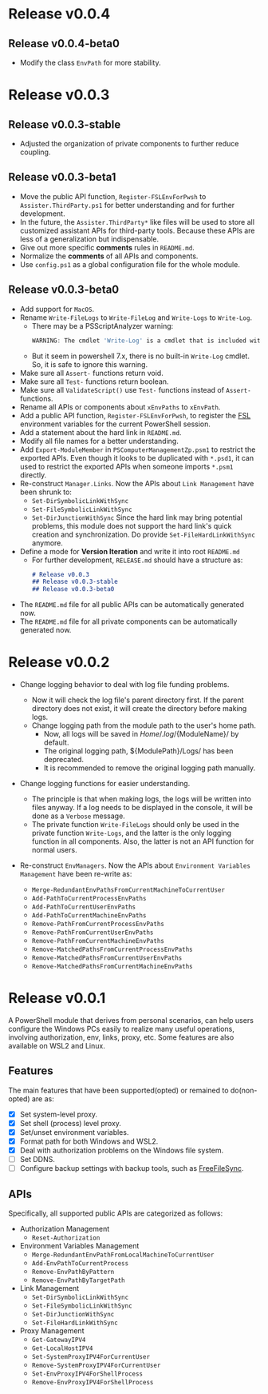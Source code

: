 # Release v0.0.4
## Release v0.0.4-beta0
- Modify the class `EnvPath` for more stability.

# Release v0.0.3
## Release v0.0.3-stable
- Adjusted the organization of private components to further reduce coupling.
## Release v0.0.3-beta1
- Move the public API function, `Register-FSLEnvForPwsh` to `Assister.ThirdParty.ps1` for better understanding and for further development.
- In the future, the `Assister.ThirdParty*` like files will be used to store all customized assistant APIs for third-party tools. Because these APIs are less of a generalization but indispensable.
- Give out more specific **comments** rules in `README.md`.
- Normalize the **comments** of all APIs and components.
- Use `config.ps1` as a global configuration file for the whole module.

## Release v0.0.3-beta0
- Add support for `MacOS`.
- Rename `Write-FileLogs` to `Write-FileLog` and `Write-Logs` to `Write-Log`.
    - There may be a PSScriptAnalyzer warning:
        ```PowerShell
        WARNING: The cmdlet 'Write-Log' is a cmdlet that is included with PowerShell (version core-6.1.0-windows) whose definition should not be overridden.
        ```
    - But it seem in powershell 7.x, there is no built-in `Write-Log` cmdlet. So, it is safe to ignore this warning.
- Make sure all `Assert-` functions return void.
- Make sure all `Test-` functions return boolean.
- Make sure all `ValidateScript()` use `Test-` functions instead of `Assert-` functions.
- Rename all APIs or components about `xEnvPaths` to `xEnvPath`.
- Add a public API function, `Register-FSLEnvForPwsh`, to register the [FSL](https://fsl.fmrib.ox.ac.uk/fsl/fslwiki/) environment variables for the current PowerShell session.
- Add a statement about the hard link in `README.md`.
- Modify all file names for a better understanding.
- Add `Export-ModuleMember` in `PSComputerManagementZp.psm1` to restrict the exported APIs. Even though it looks to be duplicated with `*.psd1`, it can used to restrict the exported APIs when someone imports `*.psm1` directly.
- Re-construct `Manager.Links`. Now the APIs about `Link Management` have been shrunk to:
    - `Set-DirSymbolicLinkWithSync`
    - `Set-FileSymbolicLinkWithSync`
    - `Set-DirJunctionWithSync`
    Since the hard link may bring potential problems, this module does not support the hard link's quick creation and synchronization. Do provide `Set-FileHardLinkWithSync` anymore.
- Define a mode for **Version Iteration** and write it into root `README.md`
    - For further development, `RELEASE.md` should have a structure as:
        ```markdown
        # Release v0.0.3
        ## Release v0.0.3-stable
        ## Release v0.0.3-beta0
        ```
- The `README.md` file for all public APIs can be automatically generated now.
- The `README.md` file for all private components can be automatically generated now.

# Release v0.0.2

- Change logging behavior to deal with log file funding problems. 
    - Now it will check the log file's parent directory first. If the parent directory does not exist, it will create the directory before making logs.
    - Change logging path from the module path to the user's home path.
        - Now, all logs will be saved in ${Home}/.log/${ModuleName}/ by default.
        - The original logging path, ${ModulePath}/Logs/ has been deprecated.
        - It is recommended to remove the original logging path manually.
- Change logging functions for easier understanding.
    - The principle is that when making logs, the logs will be written into files anyway. If a log needs to be displayed in the console, it will be done as a `Verbose` message. 
    - The private function `Write-FileLogs` should only be used in the private function `Write-Logs`, and the latter is the only logging function in all components. Also, the latter is not an API function for normal users.

- Re-construct `EnvManagers`. Now the APIs about `Environment Variables Management` have been re-write as:
    - `Merge-RedundantEnvPathsFromCurrentMachineToCurrentUser`
    - `Add-PathToCurrentProcessEnvPaths`
    - `Add-PathToCurrentUserEnvPaths`
    - `Add-PathToCurrentMachineEnvPaths`
    - `Remove-PathFromCurrentProcessEnvPaths`
    - `Remove-PathFromCurrentUserEnvPaths`
    - `Remove-PathFromCurrentMachineEnvPaths`
    - `Remove-MatchedPathsFromCurrentProcessEnvPaths`
    - `Remove-MatchedPathsFromCurrentUserEnvPaths`
    - `Remove-MatchedPathsFromCurrentMachineEnvPaths`

# Release v0.0.1

A PowerShell module that derives from personal scenarios, can help users configure the Windows PCs easily to realize many useful operations, involving authorization, env, links, proxy, etc. Some features are also available on WSL2 and Linux.

## Features
The main features that have been supported(opted) or remained to do(non-opted) are as:

- [x] Set system-level proxy.
- [x] Set shell (process) level proxy.
- [x] Set/unset environment variables.
- [x] Format path for both Windows and WSL2.
- [x] Deal with authorization problems on the Windows file system.
- [ ] Set DDNS.
- [ ] Configure backup settings with backup tools, such as [FreeFileSync](https://freefilesync.org/download.php).

## APIs
Specifically, all supported public APIs are categorized as follows:
- Authorization Management
    - `Reset-Authorization`
- Environment Variables Management
    - `Merge-RedundantEnvPathFromLocalMachineToCurrentUser`
    - `Add-EnvPathToCurrentProcess`
    - `Remove-EnvPathByPattern`
    - `Remove-EnvPathByTargetPath`
- Link Management
    - `Set-DirSymbolicLinkWithSync`
    - `Set-FileSymbolicLinkWithSync`
    - `Set-DirJunctionWithSync`
    - `Set-FileHardLinkWithSync`
- Proxy Management
    - `Get-GatewayIPV4`
    - `Get-LocalHostIPV4`
    - `Set-SystemProxyIPV4ForCurrentUser`
    - `Remove-SystemProxyIPV4ForCurrentUser`
    - `Set-EnvProxyIPV4ForShellProcess`
    - `Remove-EnvProxyIPV4ForShellProcess`